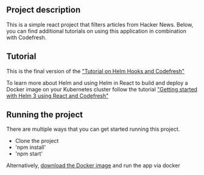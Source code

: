 
## Project description

This is a simple react project that filters articles from Hacker News. Below, you can find additional tutorials on using this application in combination with Codefresh.

## Tutorial

This is the final version of the ["Tutorial on Helm Hooks and Codefresh"](https://codefresh.io/helm-tutorial/helm-hooks/)

To learn more about Helm and using Helm in React to build and deploy a Docker image on your Kubernetes cluster follow the tutorial ["Getting started with Helm 3 using React and Codefresh"](https://codefresh.io/helm-tutorial/getting-started-with-helm-3/)

## Running the project

There are multiple ways that you can get started running this project.

* Clone the project
* 'npm install'
* 'npm start'

Alternatively, [download the Docker image](https://hub.docker.com/repository/docker/anaisurlichs/react-article-display) and run the app via docker